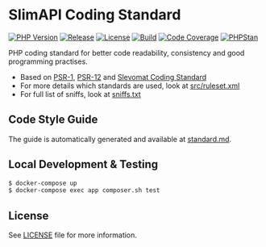 # SlimAPI Coding Standard
[![PHP Version][img-php-version]][link-packagist]
[![Release][img-release]][link-release]
[![License][img-license]][link-license]
[![Build][img-build]][link-build]
[![Code Coverage][img-coverage]][link-coverage]
[![PHPStan][img-phpstan]][link-phpstan]

PHP coding standard for better code readability, consistency and good programming practises.

* Based on [PSR-1][link-psr-1], [PSR-12][link-psr-12] and [Slevomat Coding Standard][link-slevomat-coding-standard]
* For more details which standards are used, look at [src/ruleset.xml](src/ruleset.xml)
* For full list of sniffs, look at [sniffs.txt](sniffs.txt)

## Code Style Guide
The guide is automatically generated and available at [standard.md](standard.md).

## Local Development & Testing
```bash
$ docker-compose up
$ docker-compose exec app composer.sh test
```

## License
See [LICENSE][link-license] file for more information.

[link-build]: https://github.com/slimapi/coding-standard/actions
[link-coverage]: https://codecov.io/gh/slimapi/coding-standard
[link-issue-tracker]: https://github.com/slimapi/coding-standard/issues
[link-license]: LICENSE.md
[link-packagist]: https://packagist.org/packages/slimapi/coding-standard
[link-phpstan]: phpstan.neon
[link-psr-12]: https://www.php-fig.org/psr/psr-12/
[link-psr-1]: https://www.php-fig.org/psr/psr-1
[link-release]: https://github.com/slimapi/coding-standard/tags
[link-slevomat-coding-standard]: https://github.com/slevomat/coding-standard/tree/master/SlevomatCodingStandard/Sniffs
[link-slevomat-issue]: https://github.com/slevomat/coding-standard/issues/62
[link-slim]: http://www.slimframework.com

[img-build]: https://img.shields.io/github/actions/workflow/status/slimapi/coding-standard/.github/workflows/ci.yml?branch=master&style=flat-square&label=Build
[img-coverage]: https://img.shields.io/codecov/c/github/slimapi/coding-standard/master?style=flat-square&label=Coverage
[img-license]: https://img.shields.io/github/license/slimapi/coding-standard?style=flat-square&label=License&color=blue
[img-php-version]: https://img.shields.io/packagist/dependency-v/slimapi/coding-standard/php?label=PHP&style=flat-square
[img-phpstan]: https://img.shields.io/badge/style-%208%20%28strict%29-brightgreen.svg?&label=PHPStan&style=flat-square
[img-release]: https://img.shields.io/github/v/tag/slimapi/coding-standard.svg?label=Release&style=flat-square
